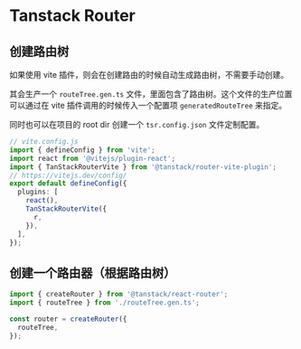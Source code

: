# Tanstack Router

## 创建路由树

如果使用 vite 插件，则会在创建路由的时候自动生成路由树，不需要手动创建。

其会生产一个 `routeTree.gen.ts` 文件，里面包含了路由树。这个文件的生产位置可以通过在 vite 插件调用的时候传入一个配置项 `generatedRouteTree` 来指定。

同时也可以在项目的 root dir 创建一个 `tsr.config.json` 文件定制配置。

```ts
// vite.config.js
import { defineConfig } from 'vite';
import react from '@vitejs/plugin-react';
import { TanStackRouterVite } from '@tanstack/router-vite-plugin';
// https://vitejs.dev/config/
export default defineConfig({
  plugins: [
    react(),
    TanStackRouterVite({
      r,
    }),
  ],
});
```

## 创建一个路由器（根据路由树）

```ts
import { createRouter } from '@tanstack/react-router';
import { routeTree } from './routeTree.gen.ts';

const router = createRouter({
  routeTree,
});
```
